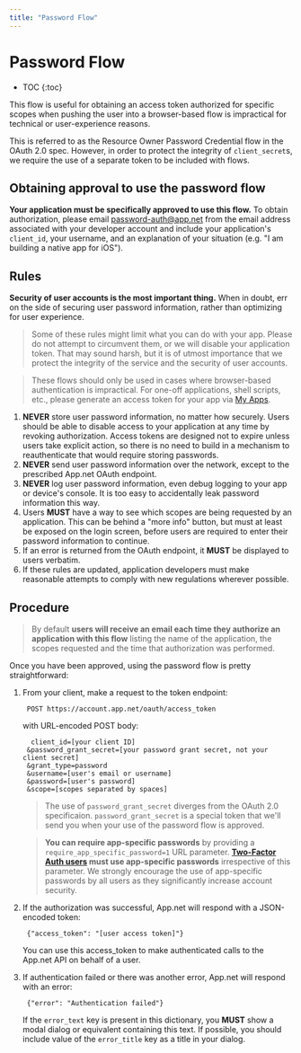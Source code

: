 ```yaml
---
title: "Password Flow"
---
```


# Password Flow

* TOC
{:toc}

This flow is useful for obtaining an access token authorized for specific scopes when pushing the user into a browser-based flow is impractical for technical or user-experience reasons.

This is referred to as the Resource Owner Password Credential flow in the OAuth 2.0 spec. However, in order to protect the integrity of `client_secret`s, we require the use of a separate token to be included with flows.

## Obtaining approval to use the password flow

**Your application must be specifically approved to use this flow.** To obtain authorization, please email [password-auth@app.net](mailto:password-auth@app.net) from the email address associated with your developer account and include your application's `client_id`, your username, and an explanation of your situation (e.g. "I am building a native app for iOS").

## Rules

**Security of user accounts is the most important thing.** When in doubt, err on the side of securing user password information, rather than optimizing for user experience.

> Some of these rules might limit what you can do with your app. Please do not attempt to circumvent them, or we will disable your application token. That may sound harsh, but it is of utmost importance that we protect the integrity of the service and the security of user accounts.

> These flows should only be used in cases where browser-based authentication is impractical. For one-off applications, shell scripts, etc., please generate an access token for your app via [My Apps](https://account.app.net/developer/apps/).

1. **NEVER** store user password information, no matter how securely. Users should be able to disable access to your application at any time by revoking authorization. Access tokens are designed not to expire unless users take explicit action, so there is no need to build in a mechanism to reauthenticate that would require storing passwords.
1. **NEVER** send user password information over the network, except to the prescribed App.net OAuth endpoint.
1. **NEVER** log user password information, even debug logging to your app or device's console. It is too easy to accidentally leak password information this way.
1. Users **MUST** have a way to see which scopes are being requested by an application. This can be behind a "more info" button, but must at least be exposed on the login screen, before users are required to enter their password information to continue.
1. If an error is returned from the OAuth endpoint, it **MUST** be displayed to users verbatim.
1. If these rules are updated, application developers must make reasonable attempts to comply with new regulations wherever possible.

## Procedure

> By default **users will receive an email each time they authorize an application with this flow** listing the name of the application, the scopes requested and the time that authorization was performed.

Once you have been approved, using the password flow is pretty straightforward:

1. From your client, make a request to the token endpoint:

        POST https://account.app.net/oauth/access_token

    with URL-encoded POST body:

         client_id=[your client ID]
        &password_grant_secret=[your password grant secret, not your client secret]
        &grant_type=password
        &username=[user's email or username]
        &password=[user's password]
        &scope=[scopes separated by spaces]

    > The use of `password_grant_secret` diverges from the OAuth 2.0 specificaion. `password_grant_secret` is a special token that we'll send you when your use of the password flow is approved.

    > **You can require app-specific passwords** by providing a `require_app_specific_password=1` URL parameter. **[Two-Factor Auth users](http://blog.app.net/2013/03/13/added-security-for-your-app-net-account/) must use app-specific passwords** irrespective of this parameter. We strongly encourage the use of app-specific passwords by all users as they significantly increase account security.

1. If the authorization was successful, App.net will respond with a JSON-encoded token:

        {"access_token": "[user access token]"}

    You can use this access_token to make authenticated calls to the App.net API on behalf of a user.

1. If authentication failed or there was another error, App.net will respond with an error:

        {"error": "Authentication failed"}

    If the `error_text` key is present in this dictionary, you **MUST** show a modal dialog or equivalent containing this text. If possible, you should include value of the `error_title` key as a title in your dialog.
